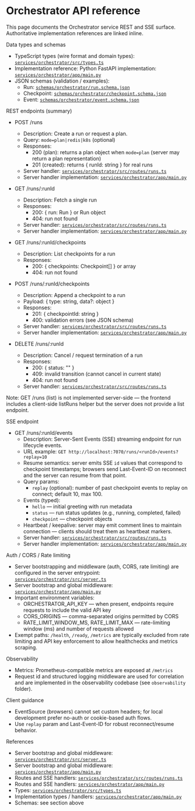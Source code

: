 # Orchestrator API reference

This page documents the Orchestrator service REST and SSE surface. Authoritative implementation references are linked inline.

Data types and schemas
- TypeScript types (wire format and domain types): [`services/orchestrator/src/types.ts`](services/orchestrator/src/types.ts:1)
- Implementation reference: Python FastAPI implementation: [`services/orchestrator/app/main.py`](services/orchestrator/app/main.py:1)
- JSON schemas (validation / examples):
  - Run: [`schemas/orchestrator/run.schema.json`](schemas/orchestrator/run.schema.json:1)
  - Checkpoint: [`schemas/orchestrator/checkpoint.schema.json`](schemas/orchestrator/checkpoint.schema.json:1)
  - Event: [`schemas/orchestrator/event.schema.json`](schemas/orchestrator/event.schema.json:1)

REST endpoints (summary)
- POST /runs
  - Description: Create a run or request a plan.
  - Query: `mode=plan|redis|k8s` (optional)
  - Responses:
    - 200 (plan): returns a plan object when `mode=plan` (server may return a plan representation)
    - 201 (created): returns { runId: string } for real runs
  - Server handler: [`services/orchestrator/src/routes/runs.ts`](services/orchestrator/src/routes/runs.ts:19)
  - Server handler implementation: [`services/orchestrator/app/main.py`](services/orchestrator/app/main.py:457)

- GET /runs/:runId
  - Description: Fetch a single run
  - Responses:
    - 200: { run: Run } or Run object
    - 404: run not found
  - Server handler: [`services/orchestrator/src/routes/runs.ts`](services/orchestrator/src/routes/runs.ts:241)
  - Server handler implementation: [`services/orchestrator/app/main.py`](services/orchestrator/app/main.py:939)

- GET /runs/:runId/checkpoints
  - Description: List checkpoints for a run
  - Responses:
    - 200: { checkpoints: Checkpoint[] } or array
    - 404: run not found

- POST /runs/:runId/checkpoints
  - Description: Append a checkpoint to a run
  - Payload: { type: string, data?: object }
  - Responses:
    - 201: { checkpointId: string }
    - 400: validation errors (see JSON schema)
  - Server handler: [`services/orchestrator/src/routes/runs.ts`](services/orchestrator/src/routes/runs.ts:96)
  - Server handler implementation: [`services/orchestrator/app/main.py`](services/orchestrator/app/main.py:939)

- DELETE /runs/:runId
  - Description: Cancel / request termination of a run
  - Responses:
    - 200: { status: "<new-status>" }
    - 409: invalid transition (cannot cancel in current state)
    - 404: run not found
  - Server handler: [`services/orchestrator/src/routes/runs.ts`](services/orchestrator/src/routes/runs.ts:250)

Note: GET /runs (list) is not implemented server-side — the frontend includes a client-side listRuns helper but the server does not provide a list endpoint.

SSE endpoint
- GET /runs/:runId/events
  - Description: Server-Sent Events (SSE) streaming endpoint for run lifecycle events.
  - URL example: `GET http://localhost:7070/runs/<runId>/events?replay=10`
  - Resume semantics: server emits SSE `id` values that correspond to checkpoint timestamps; browsers send Last-Event-ID on reconnect and the server can resume from that point.
  - Query params:
    - `replay` (optional): number of past checkpoint events to replay on connect; default 10, max 100.
  - Events (typed):
    - `hello` — initial greeting with run metadata
    - `status` — run status updates (e.g., running, completed, failed)
    - `checkpoint` — checkpoint objects
  - Heartbeat / keepalive: server may emit comment lines to maintain connection — clients should treat them as heartbeat markers.
  - Server handler: [`services/orchestrator/src/routes/runs.ts`](services/orchestrator/src/routes/runs.ts:141)
  - Server handler implementation: [`services/orchestrator/app/main.py`](services/orchestrator/app/main.py:1003)

Auth / CORS / Rate limiting
- Server bootstrapping and middleware (auth, CORS, rate limiting) are configured in the server entrypoint: [`services/orchestrator/src/server.ts`](services/orchestrator/src/server.ts:1)
- Server bootstrap and global middleware: [`services/orchestrator/app/main.py`](services/orchestrator/app/main.py:119)
- Important environment variables:
  - ORCHESTRATOR_API_KEY — when present, endpoints require requests to include the valid API key
  - CORS_ORIGINS — comma-separated origins permitted by CORS
  - RATE_LIMIT_WINDOW_MS, RATE_LIMIT_MAX — rate-limiting window (ms) and number of requests allowed
- Exempt paths: `/health`, `/ready`, `/metrics` are typically excluded from rate limiting and API key enforcement to allow healthchecks and metrics scraping.

Observability
- Metrics: Prometheus-compatible metrics are exposed at `/metrics`
- Request id and structured logging middleware are used for correlation and are implemented in the observability codebase (see `observability` folder).

Client guidance
- EventSource (browsers) cannot set custom headers; for local development prefer no-auth or cookie-based auth flows.
- Use `replay` param and Last-Event-ID for robust reconnect/resume behavior.

References
- Server bootstrap and global middleware: [`services/orchestrator/src/server.ts`](services/orchestrator/src/server.ts:1)
- Server bootstrap and global middleware: [`services/orchestrator/app/main.py`](services/orchestrator/app/main.py:119)
- Routes and SSE handlers: [`services/orchestrator/src/routes/runs.ts`](services/orchestrator/src/routes/runs.ts:1)
- Routes and SSE handlers: [`services/orchestrator/app/main.py`](services/orchestrator/app/main.py:1003)
- Types: [`services/orchestrator/src/types.ts`](services/orchestrator/src/types.ts:1)
- Implementation types / handlers: [`services/orchestrator/app/main.py`](services/orchestrator/app/main.py:656)
- Schemas: see section above
